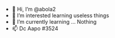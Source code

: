 - 👋 Hi, I’m @abola2
- 👀 I’m interested learning useless things
- 🌱 I’m currently learning ... Nothing
- 📫 Dc Aapo #3524

<!---
abola2/abola2 is a ✨ special ✨ repository because its `README.md` (this file) appears on your GitHub profile.
You can click the Preview link to take a look at your changes.
--->
